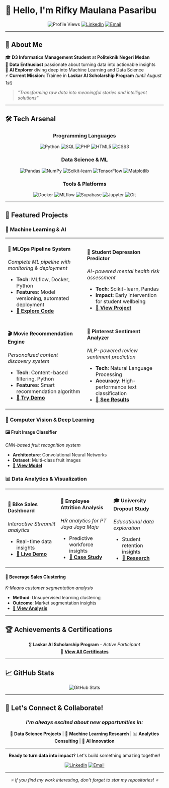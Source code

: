 # 👋 Hello, I'm **Rifky Maulana Pasaribu**

<div align="center">

![Profile Views](https://komarev.com/ghpvc/?username=rifky-maulana&color=blueviolet&style=flat-square)
[![LinkedIn](https://img.shields.io/badge/LinkedIn-Connect-0077B5?style=flat-square&logo=linkedin&logoColor=white)](https://www.linkedin.com/in/rifky-maulana-pasaribu)
[![Email](https://img.shields.io/badge/Email-rifkymp0@gmail.com-D14836?style=flat-square&logo=gmail&logoColor=white)](mailto:rifkymp0@gmail.com)

</div>

---

## 🚀 **About Me**

🎓 **D3 Informatics Management Student** at **Politeknik Negeri Medan**  
🔬 **Data Enthusiast** passionate about turning data into actionable insights  
🤖 **AI Explorer** diving deep into Machine Learning and Data Science  
⚡ **Current Mission**: Trainee in **Laskar AI Scholarship Program** *(until August 1st)*

> *"Transforming raw data into meaningful stories and intelligent solutions"*

---

## 🛠️ **Tech Arsenal**

<div align="center">

### **Programming Languages**
![Python](https://img.shields.io/badge/Python-3776AB?style=for-the-badge&logo=python&logoColor=white)
![SQL](https://img.shields.io/badge/SQL-4479A1?style=for-the-badge&logo=mysql&logoColor=white)
![PHP](https://img.shields.io/badge/PHP-777BB4?style=for-the-badge&logo=php&logoColor=white)
![HTML5](https://img.shields.io/badge/HTML5-E34F26?style=for-the-badge&logo=html5&logoColor=white)
![CSS3](https://img.shields.io/badge/CSS3-1572B6?style=for-the-badge&logo=css3&logoColor=white)

### **Data Science & ML**
![Pandas](https://img.shields.io/badge/Pandas-150458?style=for-the-badge&logo=pandas&logoColor=white)
![NumPy](https://img.shields.io/badge/NumPy-013243?style=for-the-badge&logo=numpy&logoColor=white)
![Scikit-learn](https://img.shields.io/badge/Scikit--learn-F7931E?style=for-the-badge&logo=scikit-learn&logoColor=white)
![TensorFlow](https://img.shields.io/badge/TensorFlow-FF6F00?style=for-the-badge&logo=tensorflow&logoColor=white)
![Matplotlib](https://img.shields.io/badge/Matplotlib-11557c?style=for-the-badge&logo=python&logoColor=white)

### **Tools & Platforms**
![Docker](https://img.shields.io/badge/Docker-2496ED?style=for-the-badge&logo=docker&logoColor=white)
![MLflow](https://img.shields.io/badge/MLflow-0194E2?style=for-the-badge&logo=mlflow&logoColor=white)
![Supabase](https://img.shields.io/badge/Supabase-3ECF8E?style=for-the-badge&logo=supabase&logoColor=white)
![Jupyter](https://img.shields.io/badge/Jupyter-F37626?style=for-the-badge&logo=jupyter&logoColor=white)
![Git](https://img.shields.io/badge/Git-F05032?style=for-the-badge&logo=git&logoColor=white)

</div>

---

## 🎯 **Featured Projects**

### 🧠 **Machine Learning & AI**

<table>
<tr>
<td width="50%">

#### 🔄 **MLOps Pipeline System**
*Complete ML pipeline with monitoring & deployment*
- **Tech**: MLflow, Docker, Python
- **Features**: Model versioning, automated deployment
- [🔗 **Explore Code**](https://github.com/Rifky-Maulana/SMSML_Rifky_Maulana_Pasaribu)

</td>
<td width="50%">

#### 🧘 **Student Depression Predictor**
*AI-powered mental health risk assessment*
- **Tech**: Scikit-learn, Pandas
- **Impact**: Early intervention for student wellbeing
- [🔗 **View Project**](https://github.com/Rifky-Maulana/Depresi_mahasiswa)

</td>
</tr>
<tr>
<td width="50%">

#### 🎬 **Movie Recommendation Engine**
*Personalized content discovery system*
- **Tech**: Content-based filtering, Python
- **Features**: Smart recommendation algorithm
- [🔗 **Try Demo**](https://github.com/Rifky-Maulana/Sistem_Rekomendasi)

</td>
<td width="50%">

#### 📱 **Pinterest Sentiment Analyzer**
*NLP-powered review sentiment prediction*
- **Tech**: Natural Language Processing
- **Accuracy**: High-performance text classification
- [🔗 **See Results**](https://github.com/Rifky-Maulana/Analisis_Sentimen_pinterest)

</td>
</tr>
</table>

### 🍎 **Computer Vision & Deep Learning**

#### 🖼️ **Fruit Image Classifier**
*CNN-based fruit recognition system*
- **Architecture**: Convolutional Neural Networks
- **Dataset**: Multi-class fruit images
- [🔗 **View Model**](https://github.com/Rifky-Maulana/Klasifikasi_gambar_buah)

### 📊 **Data Analytics & Visualization**

<table>
<tr>
<td width="33%">

#### 🚴 **Bike Sales Dashboard**
*Interactive Streamlit analytics*
- Real-time data insights
- [🔗 **Live Demo**](https://github.com/Rifky-Maulana/streamlit-bike-dashboard_1)

</td>
<td width="33%">

#### 👥 **Employee Attrition Analysis**
*HR analytics for PT Jaya Jaya Maju*
- Predictive workforce insights
- [🔗 **Case Study**](https://github.com/Rifky-Maulana/data-science-1)

</td>
<td width="33%">

#### 🎓 **University Dropout Study**
*Educational data exploration*
- Student retention insights
- [🔗 **Research**](https://github.com/Rifky-Maulana/data-science-2)

</td>
</tr>
</table>

#### 🥤 **Beverage Sales Clustering**
*K-Means customer segmentation analysis*
- **Method**: Unsupervised learning clustering
- **Outcome**: Market segmentation insights
- [🔗 **View Analysis**](https://drive.google.com/drive/folders/1z-UdjOYi8CSsJgg5FUU24SS_NN5xhXcC?usp=drive_link)

---

## 🏆 **Achievements & Certifications**

<div align="center">

🎖️ **Laskar AI Scholarship Program** - *Active Participant*  
📜 [**View All Certificates**](https://drive.google.com/drive/folders/1IE0cePdUoLkxP4qiwt8skkPfxJt229Bb?usp=sharing)

</div>

---

## 📈 **GitHub Stats**

<div align="center">
<img src="https://github-readme-stats.vercel.app/api?username=rifky-maulana&show_icons=true&theme=tokyonight&hide_border=true" alt="GitHub Stats" />
</div>

---

## 🤝 **Let's Connect & Collaborate!**

<div align="center">

### *I'm always excited about new opportunities in:*
🔬 **Data Science Projects** | 🤖 **Machine Learning Research** | 📊 **Analytics Consulting** | 🚀 **AI Innovation**

---

**Ready to turn data into impact?** Let's build something amazing together! 

[![LinkedIn](https://img.shields.io/badge/Connect_on_LinkedIn-0077B5?style=for-the-badge&logo=linkedin&logoColor=white)](https://www.linkedin.com/in/rifky-maulana-pasaribu)
[![Email](https://img.shields.io/badge/Send_Email-D14836?style=for-the-badge&logo=gmail&logoColor=white)](mailto:rifkymp0@gmail.com)

</div>

---

<div align="center">
<i>⭐ If you find my work interesting, don't forget to star my repositories! ⭐</i>
</div>
